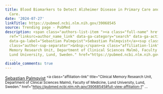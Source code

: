 ```yaml
---
title: Blood Biomarkers to Detect Alzheimer Disease in Primary Care and Secondary
  Care.
date: '2024-07-27'
linkTitle: https://pubmed.ncbi.nlm.nih.gov/39068545
source: Trending page - PubMed
description: <span class="authors-list-item "><a class="full-name" href="https://pubmed.ncbi.nlm.nih.gov/?term=Palmqvist+S&amp;cauthor_id=39068545"
  ref="linksrc=author_name_link" data-ga-category="search" data-ga-action="author_link"
  data-ga-label="Sebastian Palmqvist">Sebastian Palmqvist</a><sup class="affiliation-links"><span
  class="author-sup-separator">&nbsp;</span><a class="affiliation-link" title="Clinical
  Memory Research Unit, Department of Clinical Sciences Malmö, Faculty of Medicine,
  Lund University, Lund, Sweden." href="https://pubmed.ncbi.nlm.nih.gov/39068545#full-view-affiliation-1"
  ...
disable_comments: true
---
```

<span class="authors-list-item "><a class="full-name" href="https://pubmed.ncbi.nlm.nih.gov/?term=Palmqvist+S&amp;cauthor_id=39068545" ref="linksrc=author_name_link" data-ga-category="search" data-ga-action="author_link" data-ga-label="Sebastian Palmqvist">Sebastian Palmqvist</a><sup class="affiliation-links"><span class="author-sup-separator">&nbsp;</span><a class="affiliation-link" title="Clinical Memory Research Unit, Department of Clinical Sciences Malmö, Faculty of Medicine, Lund University, Lund, Sweden." href="https://pubmed.ncbi.nlm.nih.gov/39068545#full-view-affiliation-1" ...